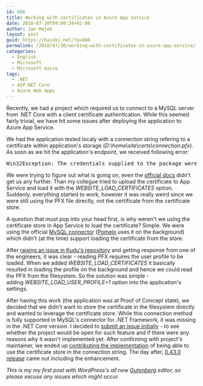 ```yaml
---
id: 686
title: Working with certificates in Azure App Service
date: 2018-07-30T09:00:34+02:00
author: Jan Hajek
layout: post
guid: https://hajekj.net/?p=686
permalink: /2018/07/30/working-with-certificates-in-azure-app-service/
categories:
  - English
  - Microsoft
  - Microsoft Azure
tags:
  - .NET
  - ASP.NET Core
  - Azure Web Apps
---
```

<!-- wp:paragraph -->
<p>Recently, we had a project which required us to connect to a MySQL server from .NET Core with a client certificate authentication. While this seemed fairly trivial, we have hit some issues after deploying the application to Azure App Service.</p>
<!-- /wp:paragraph -->

<!-- wp:more {"customText":"Read more"} -->
<p><!--more Read more--></p>
<!-- /wp:more -->

<!-- wp:paragraph -->
<p>We had the application tested localy with a connection string refering to a certificate within application's storage (<em>D:\home\site\certs\connection.pfx</em>). As soon as we hit the application's endpoint, we received following error:</p>
<!-- /wp:paragraph -->

<!-- wp:preformatted -->
<pre class="lang:default highlight:0 decode:true wp-block-preformatted">Win32Exception: The credentials supplied to the package were not recognized</pre>
<!-- /wp:preformatted -->

<!-- wp:paragraph -->
<p>We were trying to figure out what is going on, even the <a href="https://docs.microsoft.com/en-us/azure/app-service/app-service-web-ssl-cert-load#alternative-load-certificate-as-a-file">official docs</a> didn't get us any further. Than my collegue tried to upload the certificate to App Service and load it with the <em>WEBSITE_LOAD_CERTIFICATES</em> option. Suddenly, everything started to work, however it was really weird since we were still using the PFX file directly, not the certificate from the certificate store.</p>
<!-- /wp:paragraph -->

<!-- wp:paragraph -->
<p>A question that must pop into your head first, is why weren't we using the certificate store in App Service to load the certificate? Simple. We were using the official <a href="https://github.com/mysql-net/MySqlConnector">MySQL connector</a> (<a href="https://github.com/PomeloFoundation/Pomelo.EntityFrameworkCore.MySql">Pomelo</a> uses it on the background) which didn't (at the time) support loading the certificate from the store.</p>
<!-- /wp:paragraph -->

<!-- wp:paragraph -->
<p>After <a href="https://github.com/projectkudu/kudu/issues/2820">raising an issue in Kudu's repository</a> and getting response from one of the engineers, it was clear - reading PFX requires the user profile to be loaded. When we added <em>WEBSITE_LOAD_CERTIFICATES</em> it basically resulted in loading the profile on the background and hence we could read the PFX from the filesystem. So the solution was simple - adding <em>WEBSITE_LOAD_USER_PROFILE=1</em> option into the application's settings.</p>
<!-- /wp:paragraph -->

<!-- wp:paragraph -->
<p>After having this work (the application was at Proof of Concept state), we decided that we didn't want to store the certificate in the filesystem directly and wanted to leverage the certificate store. While this connection method is fully supported in MySQL's connector for .NET Framework, it was missing in the .NET Core version. I decided to <a href="https://github.com/mysql-net/MySqlConnector/issues/536">submit an issue initially</a> - to see whether the project would be open for such feature and if there were any reasons why it wasn't implemented yet. After confirming with project's maintainer, we ended up <a href="https://github.com/mysql-net/MySqlConnector/pull/537">contributing the implementation</a> of being able to use the certificate store in the connection string. The day after, <a href="https://github.com/mysql-net/MySqlConnector/releases/tag/0.43.0">0.43.0 release</a> came out including the enhancement.</p>
<!-- /wp:paragraph -->

<!-- wp:paragraph -->
<p><em>This is my my first post with WordPress's all new <a href="https://wordpress.org/gutenberg/">Gutenberg</a> editor, so please excuse any issues which might occur.</em></p>
<!-- /wp:paragraph -->